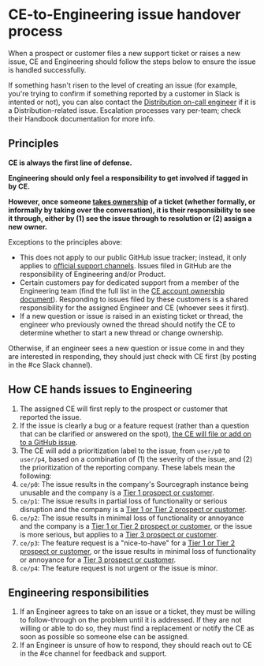 # CE-to-Engineering issue handover process

When a prospect or customer files a new support ticket or raises a new issue, CE and Engineering should follow the steps below to ensure the issue is handled successfully.

If something hasn't risen to the level of creating an issue (for example, you're trying to confirm if something reported by a customer in Slack is intented or not), you can also contact the [Distribution on-call engineer](../engineering/distribution#contacting-the-support-engineer) if it is a Distribution-related issue. Escalation processes vary per-team; check their Handbook documentation for more info.

## Principles

**CE is always the first line of defense.**

**Engineering should only feel a responsibility to get involved if tagged in by CE.**

**However, once someone [takes ownership](support.md#support-owners) of a ticket (whether formally, or informally by taking over the conversation), it is their responsibility to see it through, either by (1) see the issue through to resolution or (2) assign a new owner.**

Exceptions to the principles above:

- This does not apply to our public GitHub issue tracker; instead, it only applies to [official support channels](support.md). Issues filed in GitHub are the responsibility of Engineering and/or Product.
- Certain customers pay for dedicated support from a member of the Engineering team (find the full list in the [CE account ownership document](https://docs.google.com/spreadsheets/d/1EbAlUlMoZU-M2haRj0DoW3E7h7KG2D0vwLX3PlwL-h0/edit#gid=0)). Responding to issues filed by these customers is a shared responsibility for the assigned Engineer and CE (whoever sees it first).
- If a new question or issue is raised in an existing ticket or thread, the engineer who previously owned the thread should notify the CE to determine whether to start a new thread or change ownership.

Otherwise, if an engineer sees a new question or issue come in and they are interested in responding, they should just check with CE first (by posting in the #ce Slack channel).

## How CE hands issues to Engineering

1. The assigned CE will first reply to the prospect or customer that reported the issue.
1. If the issue is clearly a bug or a feature request (rather than a question that can be clarified or answered on the spot), [the CE will file or add on to a GitHub issue](customer_issues.md).
1. The CE will add a prioritization label to the issue, from `user/p0` to `user/p4`, based on a combination of (1) the severity of the issue, and (2) the prioritization of the reporting company. These labels mean the following:
  1. `ce/p0`: The issue results in the company's Sourcegraph instance being unusable and the company is a [Tier 1 prospect or customer](../sales/index.md#segmentation).
  1. `ce/p1`: The issue results in partial loss of functionality or serious disruption and the company is a [Tier 1 or Tier 2 prospect or customer](../sales/index.md#segmentation).
  1. `ce/p2`: The issue results in minimal loss of functionality or annoyance and the company is a [Tier 1 or Tier 2 prospect or customer](../sales/index.md#segmentation), or the issue is more serious, but applies to a [Tier 3 prospect or customer](../sales/index.md#segmentation).
  1. `ce/p3`: The feature request is a "nice-to-have" for a [Tier 1 or Tier 2 prospect or customer](../sales/index.md#segmentation), or the issue results in minimal loss of functionality or annoyance for a [Tier 3 prospect or customer](../sales/index.md#segmentation).
  1. `ce/p4`: The feature request is not urgent or the issue is minor.

## Engineering responsibilities

1. If an Engineer agrees to take on an issue or a ticket, they must be willing to follow-through on the problem until it is addressed. If they are not willing or able to do so, they must find a replacement or notify the CE as soon as possible so someone else can be assigned.
1. If an Engineer is unsure of how to respond, they should reach out to CE in the #ce channel for feedback and support.
